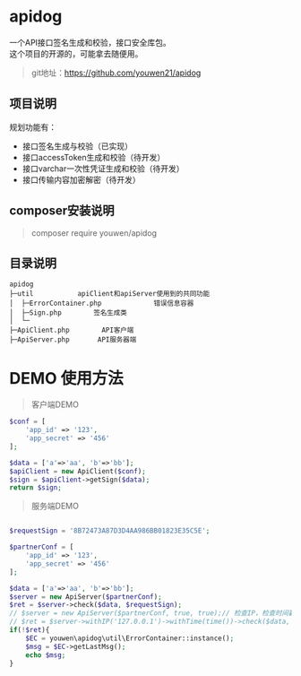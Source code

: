 # apidog  
一个API接口签名生成和校验，接口安全库包。  
这个项目的开源的，可能拿去随便用。

>git地址：https://github.com/youwen21/apidog

## 项目说明

规划功能有：

+ 接口签名生成与校验（已实现）
+ 接口accessToken生成和校验（待开发）
+ 接口varchar一次性凭证生成和校验（待开发）
+ 接口传输内容加密解密（待开发）

## composer安装说明

>composer require youwen/apidog


## 目录说明

```
apidog  
├─util           apiClient和apiServer使用到的共同功能
│  ├─ErrorContainer.php             错误信息容器
│  ├─Sign.php        签名生成类
│  └─ 
├─ApiClient.php        API客户端
├─ApiServer.php       API服务器端
```

# DEMO 使用方法

> 客户端DEMO

```php
$conf = [
    'app_id' => '123',
    'app_secret' => '456'
];

$data = ['a'=>'aa', 'b'=>'bb'];
$apiClient = new ApiClient($conf);
$sign = $apiClient->getSign($data);
return $sign;
```

> 服务端DEMO

```php

$requestSign = '8B72473A87D3D4AA986BB01823E35C5E';

$partnerConf = [
    'app_id' => '123',
    'app_secret' => '456'
];

$data = ['a'=>'aa', 'b'=>'bb'];
$server = new ApiServer($partnerConf);
$ret = $server->check($data, $requestSign);
// $server = new ApiServer($partnerConf, true, true);// 检查IP，检查时间戳
// $ret = $server->withIP('127.0.0.1')->withTime(time())->check($data, $requestSign);
if(!$ret){
    $EC = youwen\apidog\util\ErrorContainer::instance();
    $msg = $EC->getLastMsg();
    echo $msg;
}

```

